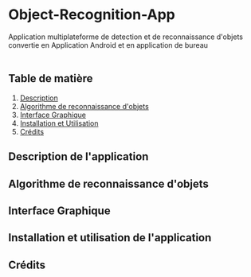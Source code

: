 # Object-Recognition-App
Application multiplateforme de detection et de reconnaissance d'objets convertie en Application Android et en application de bureau
<br/>
<br/>
<h2>Table de matière</h2>
<ol>
  <a href=""><li>Description</li></a>
  <a href=""><li>Algorithme de reconnaissance d'objets</li></a>
  <a href=""><li>Interface Graphique</li></a>
  <a href=""><li>Installation et Utilisation</li></a>
  <a href=""><li>Crédits</li></a>
</ol>

<h2>Description de l'application</h2>
<h2>Algorithme de reconnaissance d'objets</h2>
<h2>Interface Graphique</h2>
<h2>Installation et utilisation de l'application</h2>
<h2>Crédits </h2>

